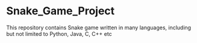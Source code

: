 # Snake_Game_Project
This repository contains Snake game written in many languages, including but not limited to Python, Java, C, C++ etc
